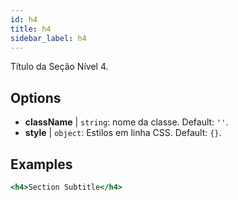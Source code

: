 ```yaml
---
id: h4
title: h4
sidebar_label: h4
---
```


Título da Seção Nível 4.

## Options

* __className__ | `string`: nome da classe. Default: `''`.
* __style__ | `object`: Estilos em linha CSS. Default: `{}`.


## Examples

```jsx live
<h4>Section Subtitle</h4>
```


